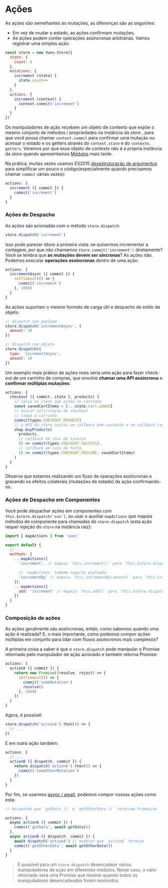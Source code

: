 # Ações

As ações são semelhantes às mutações, as diferenças são as seguintes:
 - Em vez de mudar o estado, as ações confirmam mutações.
 - As ações podem conter operações assíncronas arbitrárias.
Vamos registrar uma simples ação:

``` js
const store = new Vuex.Store({
  state: {
    count: 0
  },
  mutations: {
    increment (state) {
      state.count++
    }
  },
  actions: {
    increment (context) {
      context.commit('increment')
    }
  }
})
```

Os manipuladores de ação recebem um objeto de contexto que expõe o mesmo conjunto de métodos / propriedades na instância da _store_ , para que você possa chamar `context.commit` para confirmar uma mutação ou acessar o estado e os getters através do `context.state` e do `contexto. getters`.
Veremos por que esse objeto de contexto não é a própria instância da _store_  quando apresentamos [Módulos](modules.md) mais tarde.

Na prática, muitas vezes usamos ES2015 [desestruturação de argumentos](https://github.com/lukehoban/es6features#destructuring) para simplificar um pouco o código(especialmente quando precisamos chamar `commit` várias vezes):

``` js
actions: {
  increment ({ commit }) {
    commit('increment')
  }
}
```

### Ações de Despacho

As ações são acionadas com o método `store.dispatch`:

``` js
store.dispatch('increment')
```

Isso pode parecer óbvio à primeira vista: se quisermos incrementar a contagem, por que não chamamos `store.commit('increment')` diretamente? Você se lembra que **as mutações devem ser síncronas**? As ações não. Podemos executar **operações assíncronas** dentro de uma ação:

``` js
actions: {
  incrementAsync ({ commit }) {
    setTimeout(() => {
      commit('increment')
    }, 1000)
  }
}
```

As ações suportam o mesmo formato de carga útil e despacho de estilo de objeto:

``` js
// dispatch com payload
store.dispatch('incrementAsync', {
  amount: 10
})

// dispatch com objeto
store.dispatch({
  type: 'incrementAsync',
  amount: 10
})
```

Um exemplo mais prático de ações reais seria uma ação para fazer check-out de um carrinho de compras, que envolve **chamar uma API assíncrona** e **confirmar múltiplas mutações**:

``` js
actions: {
  checkout ({ commit, state }, products) {
    // salva os itens que estão no carrinho
    const savedCartItems = [...state.cart.added]
    // enviar solicitação de checkout
    // limpa o carrinho
    commit(types.CHECKOUT_REQUEST)
    // a API da store aceita um callback bem-sucedido e um callback com falha
    shop.buyProducts(
      products,
      // callback em caso de sucesso
      () => commit(types.CHECKOUT_SUCCESS),
      // callback em caso de falha
      () => commit(types.CHECKOUT_FAILURE, savedCartItems)
    )
  }
}
```

Observe que estamos realizando um fluxo de operações assíncronas e gravando os efeitos colaterais (mutações de estado) da ação confirmando-os.

### Ações de Despacho em Componentes

Você pode despachar ações em componentes com `this.$store.dispatch('xxx')`, ou usar o auxiliar `mapActions` que mapeia métodos de componente para chamadas do `store.dispatch` (esta ação requer injeção do `store` na instância raiz):

``` js
import { mapActions } from 'vuex'

export default {
  // ...
  methods: {
    ...mapActions([
      'increment', // mapeia `this.increment()` para `this.$store.dispatch('increment')`

      // `mapActions` também suporta payloads:
      'incrementBy' // mapeia `this.incrementBy(amount)` para `this.$store.dispatch('incrementBy', amount)`
    ]),
    ...mapActions({
      add: 'increment' // mapeia `this.add()` para `this.$store.dispatch('increment')`
    })
  }
}
```

### Composição de ações

As ações geralmente são assíncronas, então, como sabemos quando uma ação é realizada? E, o mais importante, como podemos compor ações múltiplas em conjunto para lidar com fluxos assíncronos mais complexos?

A primeira coisa a saber é que o `store.dispatch` pode manipular o Promise retornado pelo manipulador de ação acionado e também retorna Promise:

``` js
actions: {
  actionA ({ commit }) {
    return new Promise((resolve, reject) => {
      setTimeout(() => {
        commit('someMutation')
        resolve()
      }, 1000)
    })
  }
}
```

Agora, é possivel:

``` js
store.dispatch('actionA').then(() => {
  // ...
})
```

E em outra ação também:

``` js
actions: {
  // ...
  actionB ({ dispatch, commit }) {
    return dispatch('actionA').then(() => {
      commit('someOtherMutation')
    })
  }
}
```

Por fim, se usarmos [async / await](https://tc39.github.io/ecmascript-asyncawait/), podemos compor nossas ações como esta:

``` js
// Assumindo que `getData ()` e `getOtherData ()` retornam Promessas

actions: {
  async actionA ({ commit }) {
    commit('gotData', await getData())
  },
  async actionB ({ dispatch, commit }) {
    await dispatch('actionA') // esperar que `actionA` termine
    commit('gotOtherData', await getOtherData())
  }
}
```

> É possível para um `store.dispatch` desencadear vários manipuladores de ação em diferentes módulos. Neste caso, o valor retornado será uma Promise que resolve quando todos os manipuladores desencadeados foram resolvidos.
